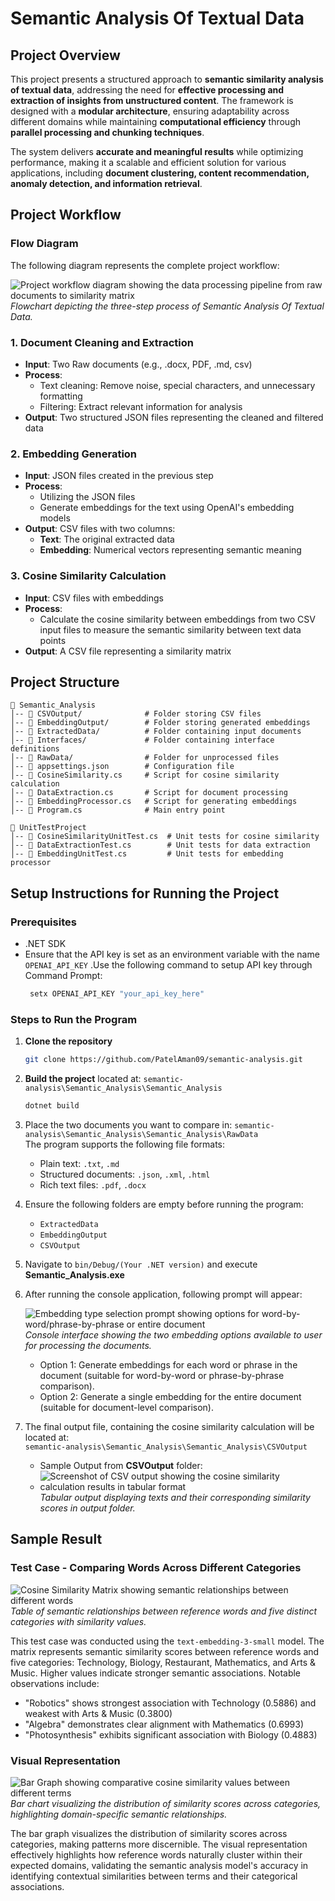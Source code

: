 # **Semantic Analysis Of Textual Data**

## **Project Overview**

This project presents a structured approach to **semantic similarity analysis of textual data**, addressing the need for **effective processing and extraction of insights from unstructured content**. The framework is designed with a **modular architecture**, ensuring adaptability across different domains while maintaining **computational efficiency** through **parallel processing and chunking techniques**.

The system delivers **accurate and meaningful results** while optimizing performance, making it a scalable and efficient solution for various applications, including **document clustering, content recommendation, anomaly detection, and information retrieval**.

## **Project Workflow**

### **Flow Diagram**

The following diagram represents the complete project workflow:

![Project workflow diagram showing the data processing pipeline from raw documents to similarity matrix](https://github.com/user-attachments/assets/102154c6-b450-4dfc-8d37-3c366956ff0a)<br>
*Flowchart depicting the three-step process of Semantic Analysis Of Textual Data.*

### 1. **Document Cleaning and Extraction**

- **Input**: Two Raw documents (e.g., .docx, PDF, .md, csv)
- **Process**:
  - Text cleaning: Remove noise, special characters, and unnecessary formatting
  - Filtering: Extract relevant information for analysis
- **Output**: Two structured JSON files representing the cleaned and filtered data

### 2. **Embedding Generation**

- **Input**: JSON files created in the previous step
- **Process**:
  - Utilizing the JSON files
  - Generate embeddings for the text using OpenAI's embedding models
- **Output**: CSV files with two columns:
  - **Text**: The original extracted data
  - **Embedding**: Numerical vectors representing semantic meaning

### 3. **Cosine Similarity Calculation**

- **Input**: CSV files with embeddings
- **Process**:
  - Calculate the cosine similarity between embeddings from two CSV input files to measure the semantic similarity between text data points
- **Output**: A CSV file representing a similarity matrix

## **Project Structure**

```
📂 Semantic_Analysis
│-- 📂 CSVOutput/              # Folder storing CSV files
│-- 📂 EmbeddingOutput/        # Folder storing generated embeddings
│-- 📂 ExtractedData/          # Folder containing input documents
│-- 📂 Interfaces/             # Folder containing interface definitions
│-- 📂 RawData/                # Folder for unprocessed files
│-- 📜 appsettings.json        # Configuration file
│-- 📜 CosineSimilarity.cs     # Script for cosine similarity calculation
│-- 📜 DataExtraction.cs       # Script for document processing
│-- 📜 EmbeddingProcessor.cs   # Script for generating embeddings
│-- 📜 Program.cs              # Main entry point

📂 UnitTestProject
│-- 📜 CosineSimilarityUnitTest.cs  # Unit tests for cosine similarity
│-- 📜 DataExtractionTest.cs        # Unit tests for data extraction
│-- 📜 EmbeddingUnitTest.cs         # Unit tests for embedding processor
```

## **Setup Instructions for Running the Project**

### **Prerequisites**

- .NET SDK
- Ensure that the API key is set as an environment variable with the name `OPENAI_API_KEY`
  .Use the following command to setup API key through Command Prompt:
   ```sh
    setx OPENAI_API_KEY "your_api_key_here"
   ``` 
  
  
### Steps to Run the Program  

1. **Clone the repository**
   ```sh
   git clone https://github.com/PatelAman09/semantic-analysis.git
   ```    
2. **Build the project** located at: `semantic-analysis\Semantic_Analysis\Semantic_Analysis`  
   ```sh
   dotnet build
   ```
3. Place the two documents you want to compare in: `semantic-analysis\Semantic_Analysis\Semantic_Analysis\RawData`<br>
   The program supports the following file formats:
   - Plain text: `.txt`, `.md`
   - Structured documents: `.json`, `.xml`, `.html`
   - Rich text files: `.pdf`, `.docx`


4. Ensure the following folders are empty before running the program:
   - `ExtractedData`
   - `EmbeddingOutput`
   - `CSVOutput`
5. Navigate to `bin/Debug/(Your .NET version)` and execute **Semantic_Analysis.exe**
6. After running the console application, following prompt will appear:

   ![Embedding type selection prompt showing options for word-by-word/phrase-by-phrase or entire document](https://github.com/user-attachments/assets/3bf89047-4d42-432e-b042-3830c69a6272)<br>
   *Console interface showing the two embedding options available to user for processing the documents.*<br>
   - Option 1: Generate embeddings for each word or phrase in the document (suitable for word-by-word or phrase-by-phrase comparison).<br>
   - Option 2: Generate a single embedding for the entire document (suitable for document-level comparison).

8. The final output file, containing the cosine similarity calculation will be located at:<br>`semantic-analysis\Semantic_Analysis\Semantic_Analysis\CSVOutput`
   - Sample Output from **CSVOutput** folder:
   - ![Screenshot of CSV output showing the cosine similarity calculation results in tabular format](https://github.com/user-attachments/assets/f402eba7-ffa6-437a-9f14-78168fe6e0f7)<br>
*Tabular output displaying texts and their corresponding similarity scores in output folder.*

## **Sample Result**

### **Test Case - Comparing Words Across Different Categories**

![Cosine Similarity Matrix showing semantic relationships between different words](https://github.com/user-attachments/assets/0b3c8cc6-3396-4315-99b5-d46edd15b4d9)<br>
*Table of semantic relationships between reference words and five distinct categories with similarity values.*

This test case was conducted using the `text-embedding-3-small` model. The matrix represents semantic similarity scores between reference words and five categories: Technology, Biology, Restaurant, Mathematics, and Arts & Music. Higher values indicate stronger semantic associations. Notable observations include:

- "Robotics" shows strongest association with Technology (0.5886) and weakest with Arts & Music (0.3800)
- "Algebra" demonstrates clear alignment with Mathematics (0.6993)
- "Photosynthesis" exhibits significant association with Biology (0.4883)

### **Visual Representation**

![Bar Graph showing comparative cosine similarity values between different terms](https://github.com/user-attachments/assets/9eb99daf-f311-498a-bcfa-8d2d61ec2c33)<br>
*Bar chart visualizing the distribution of similarity scores across categories, highlighting domain-specific semantic relationships.*

The bar graph visualizes the distribution of similarity scores across categories, making patterns more discernible. The visual representation effectively highlights how reference words naturally cluster within their expected domains, validating the semantic analysis model's accuracy in identifying contextual similarities between terms and their categorical associations.
